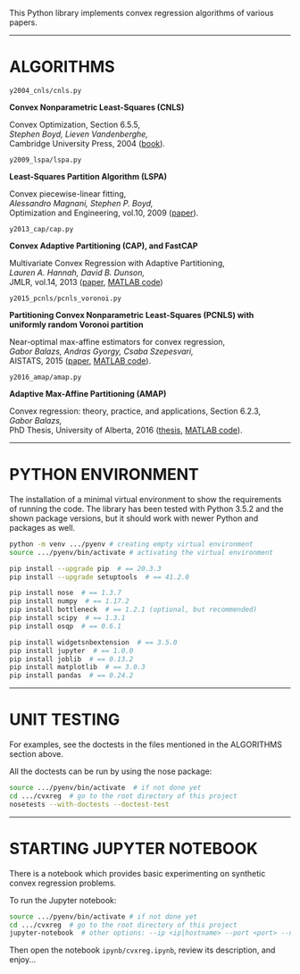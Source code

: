 
This Python library implements convex regression algorithms of various papers.

----------------------------------------------------------------------------------------------------
# ALGORITHMS

`y2004_cnls/cnls.py`

**Convex Nonparametric Least-Squares (CNLS)**

Convex Optimization, Section 6.5.5, \
*Stephen Boyd, Lieven Vandenberghe,* \
Cambridge University Press, 2004
([book](https://web.stanford.edu/~boyd/cvxbook/)).

`y2009_lspa/lspa.py`

**Least-Squares Partition Algorithm (LSPA)**

Convex piecewise-linear fitting, \
*Alessandro Magnani, Stephen P. Boyd,* \
Optimization and Engineering, vol.10, 2009
([paper](https://web.stanford.edu/~boyd/papers/pdf/cvx_pwl_fit.pdf)).

`y2013_cap/cap.py`

**Convex Adaptive Partitioning (CAP), and FastCAP**

Multivariate Convex Regression with Adaptive Partitioning, \
*Lauren A. Hannah, David B. Dunson,* \
JMLR, vol.14, 2013
([paper](https://www.jmlr.org/papers/v14/hannah13a.html),
[MATLAB code](https://github.com/laurenahannah/convex-function))

`y2015_pcnls/pcnls_voronoi.py`

**Partitioning Convex Nonparametric Least-Squares (PCNLS) with uniformly random Voronoi partition**

Near-optimal max-affine estimators for convex regression, \
*Gabor Balazs, Andras Gyorgy, Csaba Szepesvari,* \
AISTATS, 2015
([paper](http://jmlr.org/proceedings/papers/v38/balazs15.html),
[MATLAB code](http://proceedings.mlr.press/v38/balazs15-supp.zip)).

`y2016_amap/amap.py`

**Adaptive Max-Affine Partitioning (AMAP)**

Convex regression: theory, practice, and applications, Section 6.2.3, \
*Gabor Balazs,* \
PhD Thesis, University of Alberta, 2016
([thesis](https://era.library.ualberta.ca/files/c7d278t254/Balazs_Gabor_201609_PhD.pdf),
[MATLAB code](https://gabalz.github.io/code/macsp2016-src.zip)).

----------------------------------------------------------------------------------------------------
# PYTHON ENVIRONMENT

The installation of a minimal virtual environment to show the requirements of running the code. The library has been tested with Python 3.5.2 and the shown package versions, but it should work with newer Python and packages as well.

```bash
python -m venv .../pyenv # creating empty virtual environment
source .../pyenv/bin/activate # activating the virtual environment

pip install --upgrade pip  # == 20.3.3
pip install --upgrade setuptools  # == 41.2.0

pip install nose  # == 1.3.7
pip install numpy  # == 1.17.2
pip install bottleneck  # == 1.2.1 (optional, but recommended)
pip install scipy  # == 1.3.1
pip install osqp  # == 0.6.1

pip install widgetsnbextension  # == 3.5.0
pip install jupyter  # == 1.0.0
pip install joblib  # == 0.13.2
pip install matplotlib  # == 3.0.3
pip install pandas  # == 0.24.2
```

---------------------------------------------------------------------------------------------------
# UNIT TESTING

For examples, see the doctests in the files mentioned in the ALGORITHMS section above.

All the doctests can be run by using the nose package:
```bash
source .../pyenv/bin/activate  # if not done yet
cd .../cvxreg  # go to the root directory of this project
nosetests --with-doctests --doctest-test
```

---------------------------------------------------------------------------------------------------
# STARTING JUPYTER NOTEBOOK

There is a notebook which provides basic experimenting on synthetic convex regression problems.

To run the Jupyter notebook:
```bash
source .../pyenv/bin/activate # if not done yet
cd .../cvxreg  # go to the root directory of this project
jupyter-notebook  # other options: --ip <ip|hostname> --port <port> --no-browser
```
Then open the notebook `ipynb/cvxreg.ipynb`, review its description, and enjoy...

